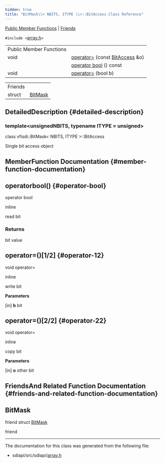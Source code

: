 ```yaml
---
hidden: true
title: "BitMask\\< NBITS, ITYPE \\>::BitAccess Class Reference"
---
```


[Public Member Functions](#pub-methods) \| [Friends](#friends)

`#include <`<a href="array_8h_source.md">array.h</a>`>`

|  |  |
|----|----|
| Public Member Functions |  |
| void  | [operator=](#a794fadcd68c648e79e0f5053fb5b9a43) (const <a href="classvfisdi_1_1_bit_mask_1_1_bit_access.md">BitAccess</a> &o) |
|   | [operator bool](#a67b76affb3b5d35fa419ac234144038b) () const |
| void  | [operator=](#a204e816fb78d6a687b39b27166944cee) (bool b) |

|         |                                               |
|---------|-----------------------------------------------|
| Friends |                                               |
| struct  | [BitMask](#a3e5ccc6e46a9c6bbd35a9593fab1a6ce) |

## DetailedDescription {#detailed-description}

### template\<unsignedNBITS, typename ITYPE = unsigned\>
class vfisdi::BitMask\< NBITS, ITYPE \>::BitAccess

Single bit access object

## MemberFunction Documentation {#member-function-documentation}

## operatorbool() <a href="#a67b76affb3b5d35fa419ac234144038b" id="a67b76affb3b5d35fa419ac234144038b"></a> {#operator-bool}

<p>operator bool</p>

inline

read bit

### Returns

bit value

## operator=()\[1/2\] <a href="#a204e816fb78d6a687b39b27166944cee" id="a204e816fb78d6a687b39b27166944cee"></a> {#operator-12}

<p>void operator=</p>

inline

write bit

**Parameters**

\[in\] **b** bit

## operator=()\[2/2\] <a href="#a794fadcd68c648e79e0f5053fb5b9a43" id="a794fadcd68c648e79e0f5053fb5b9a43"></a> {#operator-22}

<p>void operator=</p>

inline

copy bit

**Parameters**

\[in\] **o** other bit

## FriendsAnd Related Function Documentation {#friends-and-related-function-documentation}

## BitMask <a href="#a3e5ccc6e46a9c6bbd35a9593fab1a6ce" id="a3e5ccc6e46a9c6bbd35a9593fab1a6ce"></a>

<p>friend struct <a href="structvfisdi_1_1_bit_mask.md">BitMask</a></p>

friend

------------------------------------------------------------------------

The documentation for this class was generated from the following file:

- sdiapi/src/sdiapi/<a href="array_8h_source.md">array.h</a>
